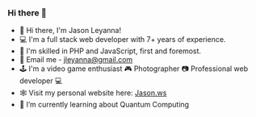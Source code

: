 ### Hi there 👋

<!--
**jleyanna/jleyanna** is a ✨ _special_ ✨ repository because its `README.md` (this file) appears on your GitHub profile.
-->
- 👋 Hi there, I'm Jason Leyanna!
- 💻 I'm a full stack web developer with 7+ years of experience.
- 💽 I'm skilled in PHP and JavaScript, first and foremost.
- 📧 Email me - jleyanna@gmail.com
- 🕹️ I'm a video game enthusiast 🎮 Photographer 📷 Professional web developer 💻
- 🕸️ Visit my personal website here: [Jason.ws](https://www.jason.ws)
- 🌱 I’m currently learning about Quantum Computing
